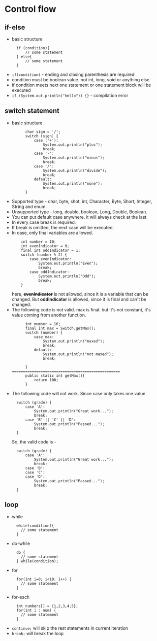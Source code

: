 # Control flow

## if-else
- basic structure
  ```
    if (condition){
        // some statement 
    } else{
        // some statement
    }
  ```
- ```if(condition)``` - ending and closing parenthesis are required
- condition must be boolean value. not int, long, void or anything else.
- if condition meets next one statement or one statement block will be executed
- ```if (System.out.println("hello")) {}``` - compilation error

## switch statement
- basic structure
  ```
        char sign = '/';
        switch (sign) {
            case ('+'):
                System.out.println("plus");
                break;
            case '-':
                System.out.println("minus");
                break;
            case '/':
                System.out.println("divide");
                break;
            default:
                System.out.println("none");
                break;
        }
  ```
- Supported type - char, byte, shot, int, Character, Byte, Short, Integer, String and enum.
- Unsupported type - long, double, boolean, Long, Double, Boolean.
- You can put default case anywhere. it will always check at the last.
- In every case break is required.
- If break is omitted, the next case will be executed.
- In case, only final variables are allowed.
  ```
      int number = 10;
      int evenIndicator = 0;
      final int oddIndicator = 1;
      switch (number % 2) {
          case evenIndicator:
              System.out.println("Even");
              break;
          case oddIndicator:
              System.out.println("Odd");
              break;
      }

  ```
  here, **<strike>evenIndicator</strike>** is not allowed, since it is a variable that can be changed.
  But **oddIndicator** is allowed, since it is final and can't be changed.
- The following code is not valid. max is final. but it's not constant, it's value coming from another function.
  ```
        int number = 10;
        final int max = Switch.getMax();
        switch (number) {
            case max:
                System.out.println("maxed");
                break;
            default:
                System.out.println("not maxed");
                break;
        
        }
  =================================================
        public static int getMax(){
            return 100;
        }
  ```
- The following code will not work. Since case only takes one value.
  ```
    switch (grade) {
        case 'A':
            System.out.println("Great work...");
            break;
        case 'B' || 'C' || 'D':
            System.out.println("Passed...");
            break;
    }
  ```
  So, the valid code is - 
  ```
    switch (grade) {
        case 'A':
            System.out.println("Great work...");
            break;
        case 'B':
        case 'C':
        case 'D':
            System.out.println("Passed...");
            break;
    }
  ```
  

## loop
- while
  ```
    while(condition){
      // some statement
    }
  ```
- do-while
  ```
    do {
      // some statement
    } while(condition);
  ```
- for
  ```
    for(int i=0; i<10; i++) {
      // some statement
    }
  ```
- for-each
  ```
    int numbers[] = {1,2,3,4,5};
    for(int i : num) {
      // some statement
    }
  ```
- ```continue;``` will skip the rest statements in current iteration
- ```break;``` will break the loop
